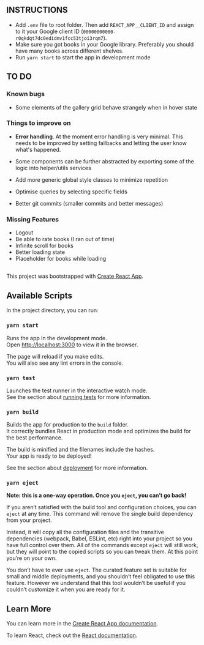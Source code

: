 ## INSTRUCTIONS

- Add `.env` file to root folder. Then add `REACT_APP__CLIENT_ID` and assign to it your Google client ID (`00000000000-r0qkdqt7dc0edidmv1fcc53tjoi3rqm7`).
- Make sure you got books in your Google library. Preferably you should have many books across different shelves.
- Run `yarn start` to start the app in development mode

## TO DO

### Known bugs

- Some elements of the gallery grid behave strangely when in hover state

### Things to improve on

- **Error handling**.
  At the moment error handling is very minimal. This needs to be improved by setting fallbacks and letting the user know what's happened.

- Some components can be further abstracted by exporting some of the logic into helper/utils services
- Add more generic global style classes to minimize repetition
- Optimise queries by selecting specific fields
- Better git commits (smaller commits and better messages)

### Missing Features

- Logout
- Be able to rate books (I ran out of time)
- Infinite scroll for books
- Better loading state
- Placeholder for books while loading

##

This project was bootstrapped with [Create React App](https://github.com/facebook/create-react-app).

## Available Scripts

In the project directory, you can run:

### `yarn start`

Runs the app in the development mode.<br />
Open [http://localhost:3000](http://localhost:3000) to view it in the browser.

The page will reload if you make edits.<br />
You will also see any lint errors in the console.

### `yarn test`

Launches the test runner in the interactive watch mode.<br />
See the section about [running tests](https://facebook.github.io/create-react-app/docs/running-tests) for more information.

### `yarn build`

Builds the app for production to the `build` folder.<br />
It correctly bundles React in production mode and optimizes the build for the best performance.

The build is minified and the filenames include the hashes.<br />
Your app is ready to be deployed!

See the section about [deployment](https://facebook.github.io/create-react-app/docs/deployment) for more information.

### `yarn eject`

**Note: this is a one-way operation. Once you `eject`, you can’t go back!**

If you aren’t satisfied with the build tool and configuration choices, you can `eject` at any time. This command will remove the single build dependency from your project.

Instead, it will copy all the configuration files and the transitive dependencies (webpack, Babel, ESLint, etc) right into your project so you have full control over them. All of the commands except `eject` will still work, but they will point to the copied scripts so you can tweak them. At this point you’re on your own.

You don’t have to ever use `eject`. The curated feature set is suitable for small and middle deployments, and you shouldn’t feel obligated to use this feature. However we understand that this tool wouldn’t be useful if you couldn’t customize it when you are ready for it.

## Learn More

You can learn more in the [Create React App documentation](https://facebook.github.io/create-react-app/docs/getting-started).

To learn React, check out the [React documentation](https://reactjs.org/).

